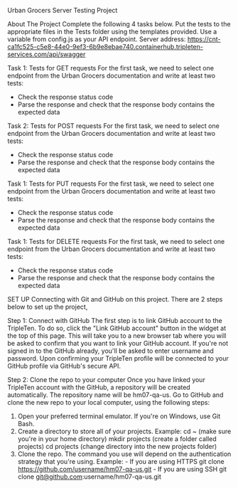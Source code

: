 Urban Grocers Server Testing Project

About The Project
Complete the following 4 tasks below. Put the tests to the appropriate files in the Tests folder using the templates provided. Use a variable from config.js as your API endpoint. Server address: https://cnt-ca1fc525-c5e8-44e0-9ef3-6b9e8ebae740.containerhub.tripleten-services.com/api/swagger

Task 1: Tests for GET requests
For the first task, we need to select one endpoint from the Urban Grocers documentation and write at least two tests:
- Check the response status code
- Parse the response and check that the response body contains the expected data

Task 2: Tests for POST requests
For the first task, we need to select one endpoint from the Urban Grocers documentation and write at least two tests:
- Check the response status code
- Parse the response and check that the response body contains the expected data

Task 1: Tests for PUT requests
For the first task, we need to select one endpoint from the Urban Grocers documentation and write at least two tests:
- Check the response status code
- Parse the response and check that the response body contains the expected data

Task 1: Tests for DELETE requests
For the first task, we need to select one endpoint from the Urban Grocers documentation and write at least two tests:
- Check the response status code
- Parse the response and check that the response body contains the expected data


SET UP
Connecting with Git and GitHub on this project. There are 2 steps below to set up the project,

Step 1: Connect with GitHub
The first step is to link GitHub account to the TripleTen. To do so, click the "Link GitHub account" button in the widget at the top of this page. This will take you to a new browser tab where you will be asked to confirm that you want to link your GitHub account. If you're not signed in to the GitHub already, you'll be asked to enter username and password. Upon confirming your TripleTen profile will be connected to your GitHub profile via GitHub's secure API. 

Step 2: Clone the repo to your computer
Once you have linked your TripleTen account with the GitHub, a repository will be created automatically. The repository name will be hm07-qa-us. Go to GitHub and clone the new repo to your local computer, using the following steps:
1. Open your preferred terminal emulator. If you're on Windows, use Git Bash.
2. Create a directory to store all of your projects.
    Example: cd ~ (make sure you're in your home directory)
             mkdir projects (create a folder called projects)
             cd projects (change directory into the new projects folder)   
3. Clone the repo. The command you use will depend on the authentication strategy that you're using.
    Example: - If you are using HTTPS
                git clone https://github.com/username/hm07-qa-us.git
             - If you are using SSH
                git clone git@github.com:username/hm07-qa-us.git
                   
